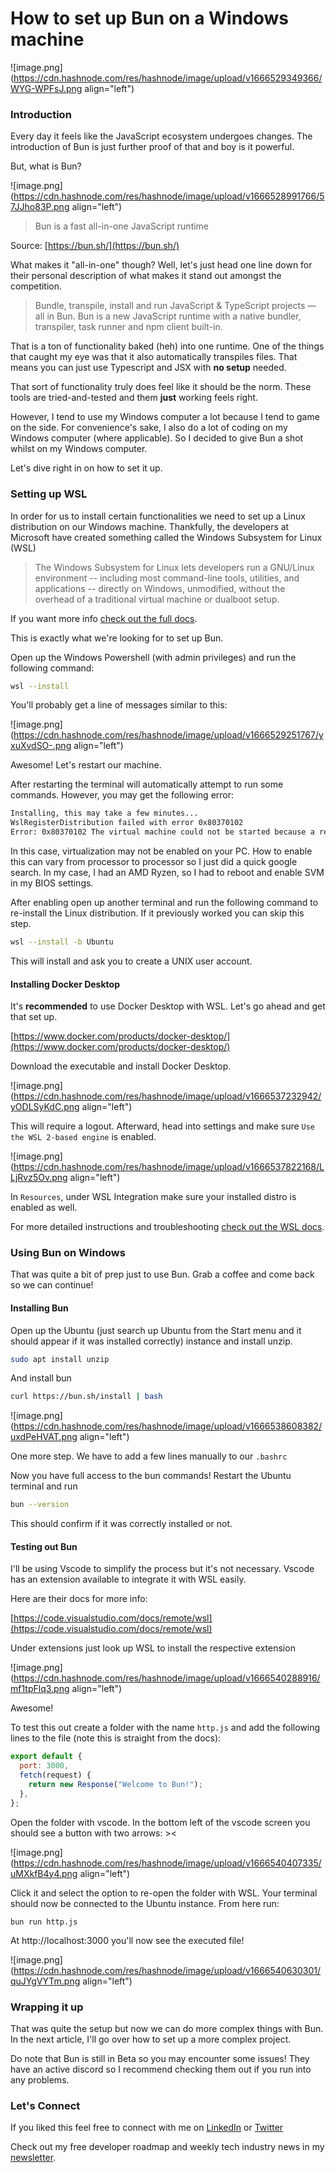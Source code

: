 # How to set up Bun on a Windows machine


![image.png](https://cdn.hashnode.com/res/hashnode/image/upload/v1666529349366/WYG-WPFsJ.png align="left")

### Introduction

Every day it feels like the JavaScript ecosystem undergoes changes. The introduction of Bun is just further proof of that and boy is it powerful. 

But, what is Bun?

![image.png](https://cdn.hashnode.com/res/hashnode/image/upload/v1666528991766/57JJho83P.png align="left")

> Bun is a fast all-in-one JavaScript runtime

Source: [https://bun.sh/](https://bun.sh/)

What makes it "all-in-one" though? Well, let's just head one line down for their personal description of what makes it stand out amongst the competition.

> Bundle, transpile, install and run JavaScript & TypeScript projects — all in Bun. Bun is a new JavaScript runtime with a native bundler, transpiler, task runner and npm client built-in.

That is a ton of functionality baked (heh) into one runtime. One of the things that caught my eye was that it also automatically transpiles files. That means you can just use Typescript and JSX with **no setup** needed.

That sort of functionality truly does feel like it should be the norm. These tools are tried-and-tested and them **just** working feels right.

However, I tend to use my Windows computer a lot because I tend to game on the side. For convenience's sake, I also do a lot of coding on my Windows computer (where applicable). So I decided to give Bun a shot whilst on my Windows computer.

Let's dive right in on how to set it up.

### Setting up WSL

In order for us to install certain functionalities we need to set up a Linux distribution on our Windows machine. Thankfully, the developers at Microsoft have created something called the Windows Subsystem for Linux (WSL)

> The Windows Subsystem for Linux lets developers run a GNU/Linux environment -- including most command-line tools, utilities, and applications -- directly on Windows, unmodified, without the overhead of a traditional virtual machine or dualboot setup.

If you want more info [check out the full docs](https://learn.microsoft.com/en-us/windows/wsl/).

This is exactly what we're looking for to set up Bun.

Open up the Windows Powershell (with admin privileges) and run the following command:

```bash
wsl --install
```

You'll probably get a line of messages similar to this:

![image.png](https://cdn.hashnode.com/res/hashnode/image/upload/v1666529251767/yxuXvdSO-.png align="left")

Awesome! Let's restart our machine.

After restarting the terminal will automatically attempt to run some commands. However, you may get the following error:

```bash
Installing, this may take a few minutes...
WslRegisterDistribution failed with error 0x80370102 
Error: 0x80370102 The virtual machine could not be started because a required feature is not installed
```

In this case, virtualization may not be enabled on your PC. How to enable this can vary from processor to processor so I just did a quick google search.  In my case, I had an AMD Ryzen, so I had to reboot and enable SVM in my BIOS settings.

After enabling open up another terminal and run the following command to re-install the Linux distribution. If it previously worked you can skip this step.

```bash
wsl --install -b Ubuntu
```

This will install and ask you to create a UNIX user account.

#### Installing Docker Desktop

It's **recommended** to use Docker Desktop with WSL. Let's go ahead and get that set up.

[https://www.docker.com/products/docker-desktop/](https://www.docker.com/products/docker-desktop/)

Download the executable and install Docker Desktop.

![image.png](https://cdn.hashnode.com/res/hashnode/image/upload/v1666537232942/yODLSyKdC.png align="left")

This will require a logout. Afterward, head into settings and make sure `Use the WSL 2-based engine` is enabled.

![image.png](https://cdn.hashnode.com/res/hashnode/image/upload/v1666537822168/LLjRvz5Ov.png align="left")

In `Resources`, under WSL Integration make sure your installed distro is enabled as well.

For more detailed instructions and troubleshooting [check out the WSL docs](https://learn.microsoft.com/en-us/windows/wsl/tutorials/wsl-containers).

### Using Bun on Windows

That was quite a bit of prep just to use Bun. Grab a coffee and come back so we can continue!

#### Installing Bun

Open up the Ubuntu (just search up Ubuntu from the Start menu and it should appear if it was installed correctly) instance and install unzip.

```bash
sudo apt install unzip
```

And install bun

```bash
curl https://bun.sh/install | bash
```

![image.png](https://cdn.hashnode.com/res/hashnode/image/upload/v1666538608382/uxdPeHVAT.png align="left")

One more step. We have to add a few lines manually to our `.bashrc`

Now you have full access to the bun commands! Restart the Ubuntu terminal and run

```bash
bun --version
```
This should confirm if it was correctly installed or not.

#### Testing out Bun

I'll be using Vscode to simplify the process but it's not necessary. Vscode has an extension available to integrate it with WSL easily.

Here are their docs for more info:

[https://code.visualstudio.com/docs/remote/wsl](https://code.visualstudio.com/docs/remote/wsl)

Under extensions just look up WSL to install the respective extension

![image.png](https://cdn.hashnode.com/res/hashnode/image/upload/v1666540288916/mf1tpFlq3.png align="left")

Awesome!

To test this out create a folder with the name `http.js` and add the following lines to the file (note this is straight from the docs):

```js
export default {
  port: 3000,
  fetch(request) {
    return new Response("Welcome to Bun!");
  },
};
```

Open the folder with vscode. In the bottom left of the vscode screen you should see a button with two arrows: ><

![image.png](https://cdn.hashnode.com/res/hashnode/image/upload/v1666540407335/uMXkfB4y4.png align="left")

Click it and select the option to re-open the folder with WSL. Your terminal should now be connected to the Ubuntu instance. From here run:

```
bun run http.js
```

At http://localhost:3000 you'll now see the executed file!

![image.png](https://cdn.hashnode.com/res/hashnode/image/upload/v1666540630301/quJYgVYTm.png align="left")

### Wrapping it up

That was quite the setup but now we can do more complex things with Bun. In the next article, I'll go over how to set up a more complex project.

Do note that Bun is still in Beta so you may encounter some issues! They have an active discord so I recommend checking them out if you run into any problems.

### Let's Connect

If you liked this feel free to connect with me on [LinkedIn](https://www.linkedin.com/in/relatablecode) or [Twitter](https://twitter.com/relatablecoder)

Check out my free developer roadmap and weekly tech industry news in my [newsletter](https://relatablecode.substack.com/).